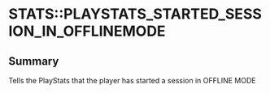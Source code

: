 # STATS::PLAYSTATS_STARTED_SESSION_IN_OFFLINEMODE

## Summary
Tells the PlayStats that the player has started a session in OFFLINE MODE